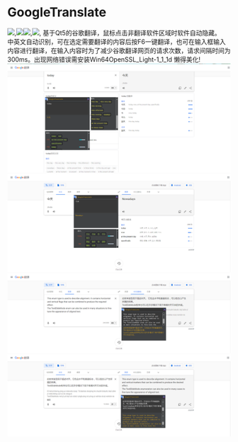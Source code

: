 # GoogleTranslate
![](https://img.shields.io/badge/build-passing-brightgreen.svg),![](https://img.shields.io/badge/build-Qt%206.0.0-brightgreen)![](https://img.shields.io/badge/build-CMake-brightgreen),![](https://img.shields.io/badge/build-MingW%2081__64-brightgreen),
基于Qt5的谷歌翻译，鼠标点击非翻译软件区域时软件自动隐藏。  
中英文自动识别，可在选定需要翻译的内容后按F6一键翻译，也可在输入框输入内容进行翻译，在输入内容时为了减少谷歌翻译网页的请求次数，请求间隔时间为300ms。出现网络错误需安装Win64OpenSSL_Light-1_1_1d 
懒得美化!
![](https://github.com/kk140906/GoogleTranslate/blob/master/Images/en_zh_CN(Word).png)
![](https://github.com/kk140906/GoogleTranslate/blob/master/Images/zh_CN_en(Word-repaired).png)
![](https://github.com/kk140906/GoogleTranslate/blob/master/Images/en_zh_CN(Sentence).png)
![](https://github.com/kk140906/GoogleTranslate/blob/master/Images/zh_CN_en(Sentence).png)

